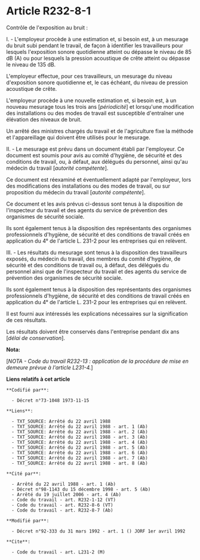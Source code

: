 # Article R232-8-1

Contrôle de l'exposition au bruit :

I. - L'employeur procède à une estimation et, si besoin est, à un mesurage du bruit subi pendant le travail, de façon à
identifier les travailleurs pour lesquels l'exposition sonore quotidienne atteint ou dépasse le niveau de 85 dB (A) ou pour
lesquels la pression acoustique de crête atteint ou dépasse le niveau de 135 dB.

L'employeur effectue, pour ces travailleurs, un mesurage du niveau d'exposition sonore quotidienne et, le cas échéant, du
niveau de pression acoustique de crête.

L'employeur procède à une nouvelle estimation et, si besoin est, à un nouveau mesurage tous les trois ans [*périodicité*] et
lorsqu'une modification des installations ou des modes de travail est susceptible d'entraîner une élévation des niveaux de
bruit.

Un arrêté des ministres chargés du travail et de l'agriculture fixe la méthode et l'appareillage qui doivent être utilisés
pour le mesurage.

II. - Le mesurage est prévu dans un document établi par l'employeur. Ce document est soumis pour avis au comité d'hygiène, de
sécurité et des conditions de travail, ou, à défaut, aux délégués du personnel, ainsi qu'au médecin du travail [*autorité
compétente*].

Ce document est réexaminé et éventuellement adapté par l'employeur, lors des modifications des installations ou des modes de
travail, ou sur proposition du médecin du travail [*autorité compétente*].

Ce document et les avis prévus ci-dessus sont tenus à la disposition de l'inspecteur du travail et des agents du service de
prévention des organismes de sécurité sociale.

Ils sont également tenus à la disposition des représentants des organismes professionnels d'hygiène, de sécurité et des
conditions de travail créés en application du 4° de l'article L. 231-2 pour les entreprises qui en relèvent.

III. - Les résultats du mesurage sont tenus à la disposition des travailleurs exposés, du médecin du travail, des membres du
comité d'hygiène, de sécurité et des conditions de travail ou, à défaut, des délégués du personnel ainsi que de l'inspecteur
du travail et des agents du service de prévention des organismes de sécurité sociale.

Ils sont également tenus à la disposition des représentants des organismes professionnels d'hygiène, de sécurité et des
conditions de travail créés en application du 4° de l'article L. 231-2 pour les entreprises qui en relèvent.

Il est fourni aux intéressés les explications nécessaires sur la signification de ces résultats.

Les résultats doivent être conservés dans l'entreprise pendant dix ans [*délai de conservation*].

**Nota:**

[*NOTA - Code du travail R232-13 : application de la procédure de mise en demeure prévue à l'article L231-4.*]

**Liens relatifs à cet article**

	**Codifié par**:

	  - Décret n°73-1048 1973-11-15

	**Liens**:

	  - TXT_SOURCE: Arrêté du 22 avril 1988
	  - TXT_SOURCE: Arrêté du 22 avril 1988 - art. 1 (Ab)
	  - TXT_SOURCE: Arrêté du 22 avril 1988 - art. 2 (Ab)
	  - TXT_SOURCE: Arrêté du 22 avril 1988 - art. 3 (Ab)
	  - TXT_SOURCE: Arrêté du 22 avril 1988 - art. 4 (Ab)
	  - TXT_SOURCE: Arrêté du 22 avril 1988 - art. 5 (Ab)
	  - TXT_SOURCE: Arrêté du 22 avril 1988 - art. 6 (Ab)
	  - TXT_SOURCE: Arrêté du 22 avril 1988 - art. 7 (Ab)
	  - TXT_SOURCE: Arrêté du 22 avril 1988 - art. 8 (Ab)

	**Cité par**:

	  - Arrêté du 22 avril 1988 - art. 1 (Ab)
	  - Décret n°98-1143 du 15 décembre 1998 - art. 5 (Ab)
	  - Arrêté du 19 juillet 2006 - art. 4 (Ab)
	  - Code du travail - art. R232-1-12 (VT)
	  - Code du travail - art. R232-8-6 (VT)
	  - Code du travail - art. R232-8-7 (Ab)

	**Modifié par**:

	  - Décret n°92-333 du 31 mars 1992 - art. 1 () JORF 1er avril 1992

	**Cite**:

	  - Code du travail - art. L231-2 (M)
